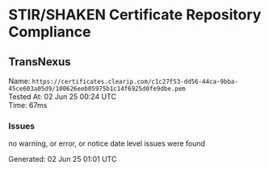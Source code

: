 # STIR/SHAKEN Certificate Repository Compliance

## TransNexus

Name: `https://certificates.clearip.com/c1c27f53-dd56-44ca-9bba-45ce603a05d9/100626eeb05975b1c14f6925d0fe9dbe.pem`\
Tested At: 02 Jun 25 00:24 UTC\
Time: 67ms

### Issues

no warning, or error, or notice date level issues were found

Generated: 02 Jun 25 01:01 UTC